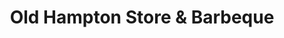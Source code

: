 ---
title: "Old Hampton Store & Barbeque"
url: /linville/old-hampton-store-and-barbeque/
shop: convenience
---